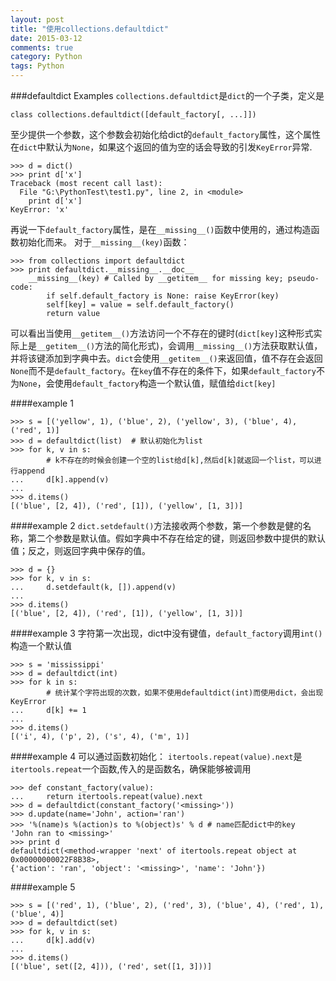 ```yaml
---
layout: post
title: "使用collections.defaultdict"
date: 2015-03-12
comments: true
category: Python
tags: Python
---
```

###defaultdict Examples
`collections.defaultdict`是`dict`的一个子类，定义是

    class collections.defaultdict([default_factory[, ...]]) 

至少提供一个参数，这个参数会初始化给dict的`default_factory`属性，这个属性在`dict`中默认为`None`，如果这个返回的值为空的话会导致的引发`KeyError`异常.

```
>>> d = dict()
>>> print d['x']
Traceback (most recent call last):
  File "G:\PythonTest\test1.py", line 2, in <module>
    print d['x']
KeyError: 'x'
```

再说一下`default_factory`属性，是在`__missing__()`函数中使用的，通过构造函数初始化而来。
对于`__missing__(key)`函数：

    >>> from collections import defaultdict
    >>> print defaultdict.__missing__.__doc__
        __missing__(key) # Called by __getitem__ for missing key; pseudo-code:
            if self.default_factory is None: raise KeyError(key)
            self[key] = value = self.default_factory()
            return value

可以看出当使用`__getitem__()`方法访问一个不存在的键时(`dict[key]`这种形式实际上是`__getitem__()`方法的简化形式)，会调用`__missing__()`方法获取默认值，并将该键添加到字典中去。`dict`会使用`__getitem__()`来返回值，值不存在会返回`None`而不是`default_factory`。在`key`值不存在的条件下，如果`default_factory`不为`None`，会使用`default_factory`构造一个默认值，赋值给`dict[key]`

####example 1

```
>>> s = [('yellow', 1), ('blue', 2), ('yellow', 3), ('blue', 4), ('red', 1)]
>>> d = defaultdict(list)  # 默认初始化为list
>>> for k, v in s:
        # k不存在的时候会创建一个空的list给d[k],然后d[k]就返回一个list，可以进行append
...     d[k].append(v)
...
>>> d.items()
[('blue', [2, 4]), ('red', [1]), ('yellow', [1, 3])]
```

####example 2
`dict.setdefault()`方法接收两个参数，第一个参数是健的名称，第二个参数是默认值。假如字典中不存在给定的键，则返回参数中提供的默认值；反之，则返回字典中保存的值。

```
>>> d = {}
>>> for k, v in s:
...     d.setdefault(k, []).append(v)
...
>>> d.items()
[('blue', [2, 4]), ('red', [1]), ('yellow', [1, 3])]
```

####example 3
字符第一次出现，dict中没有键值，`default_factory`调用`int()`构造一个默认值

```
>>> s = 'mississippi'
>>> d = defaultdict(int)
>>> for k in s:
        # 统计某个字符出现的次数，如果不使用defaultdict(int)而使用dict，会出现KeyError
...     d[k] += 1
...
>>> d.items()
[('i', 4), ('p', 2), ('s', 4), ('m', 1)]
```

####example 4
可以通过函数初始化：
`itertools.repeat(value).next`是`itertools.repeat`一个函数,传入的是函数名，确保能够被调用

```
>>> def constant_factory(value):
...     return itertools.repeat(value).next
>>> d = defaultdict(constant_factory('<missing>'))
>>> d.update(name='John', action='ran')
>>> '%(name)s %(action)s to %(object)s' % d # name匹配dict中的key
'John ran to <missing>'
>>> print d
defaultdict(<method-wrapper 'next' of itertools.repeat object at 0x00000000022F8B38>, 
{'action': 'ran', 'object': '<missing>', 'name': 'John'})
```

####example 5

```
>>> s = [('red', 1), ('blue', 2), ('red', 3), ('blue', 4), ('red', 1), ('blue', 4)]
>>> d = defaultdict(set)
>>> for k, v in s:
...     d[k].add(v)
...
>>> d.items()
[('blue', set([2, 4])), ('red', set([1, 3]))]
```